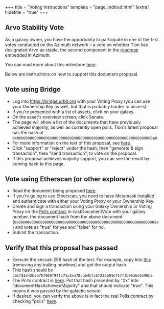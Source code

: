 +++
title = "Voting Instructions"
template = "page_indiced.html"
[extra]
hidetitle = "true"
+++

## Arvo Stability Vote

As a galaxy owner, you have the opportunity to participate in one of the first votes conducted on the Azimuth network – a vote on whether Tlon has designated Arvo as stable, the second component in the [roadmap](https://github.com/urbit/azimuth/blob/master/proposals/0xcb1f81e42b5e75f000f94fc71a3ea70cab4bfc6f236b91e717f1b9516e5596b5.txt) embedded in Azimuth.

You can read more about this milestone [here](/blog/stable-arvo/).

Below are instructions on how to support this document proposal.

## Vote using Bridge

- Log into https://bridge.urbit.org with your Voting Proxy (you can use your Ownership Key as well, but that is probably harder to access)
- If you're presented with a list of assets, click on your galaxy.
- On the asset's overview screen, click Senate.
- The page will show a list of the documents that have previously achieved majority, as well as currently open polls. Tlon's latest proposal has the hash of `0x00000000000000000000000000000000000000000000000000000000000000a0`.
- For more information on the text of this proposal, see [here](https://github.com/urbit/azimuth/blob/master/proposals/0xcb1f81e42b5e75f000f94fc71a3ea70cab4bfc6f236b91e717f1b9516e5596b5.txt).
- Click "support" or "reject" under the hash, then "generate & sign transaction", then "send transaction", to vote on the proposal.
- If this proposal achieves majority support, you can see the result by coming back to this page.

## Vote using Etherscan (or other explorers)

- Read the document being proposed [here](https://raw.githubusercontent.com/urbit/azimuth/edf68b8da04806dd5b95994daf14cf1e7e226829/proposals/0xcb1f81e42b5e75f000f94fc71a3ea70cab4bfc6f236b91e717f1b9516e5596b5.txt).
- If you're going to use Etherscan, you need to have Metamask installed and authenticate with either your Voting Proxy or your Ownership Key.
- Create and sign a transaction using your Galaxy Ownership or Voting Proxy on the [Polls contract](https://etherscan.io/address/0x7fecab617c868bb5996d99d95200d2fa708218e4#writeContract) in castDocumentVote with your galaxy number, the document hash from the above document (`0x00000000000000000000000000000000000000000000000000000000000000a0`) and vote as "true" for yes and "false" for no.
- Submit the transaction.

## Verify that this proposal has passed

- Execute the keccak-256 hash of the text. For example, copy into [this](https://emn178.github.io/online-tools/keccak_256.html) (removing any trailing newlines) and get the output hash.
- This hash should be `cb1f81e42b5e75f000f94fc71a3ea70cab4bfc6f236b91e717f1b9516e5596b5`.
- The Polls contract is [here](https://etherscan.io/dapp/0x7fecab617c868bb5996d99d95200d2fa708218e4#readContract). Put that hash preceded by "0x" into "documentHasAchievedMajority" and that should indicate "true". This means it was passed by the galactic senate.
- If desired, you can verify the above is in fact the real Polls contract by checking "polls" [here](https://etherscan.io/dapp/ecliptic.eth#readContract).
